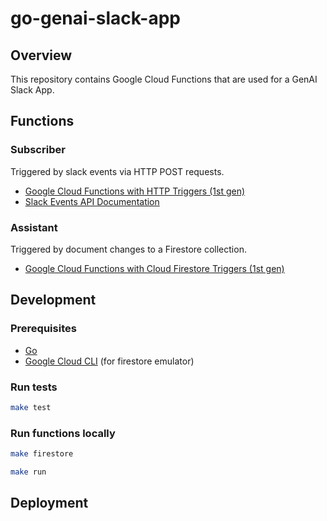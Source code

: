 # go-genai-slack-app

## Overview
This repository contains Google Cloud Functions that are used for a GenAI Slack App.

## Functions
### Subscriber
Triggered by slack events via HTTP POST requests.
* [Google Cloud Functions with HTTP Triggers (1st gen)](https://cloud.google.com/functions/docs/calling/http)
* [Slack Events API Documentation](https://api.slack.com/apis/connections/events-api)

### Assistant
Triggered by document changes to a Firestore collection.
* [Google Cloud Functions with Cloud Firestore Triggers (1st gen)](https://cloud.google.com/functions/docs/calling/cloud-firestore-1st-gen)

## Development
### Prerequisites
* [Go](https://golang.org/doc/install)
* [Google Cloud CLI](https://cloud.google.com/sdk/gcloud/reference) (for firestore emulator)

### Run tests
```sh
make test
```
### Run functions locally
```sh
make firestore
```

```sh
make run
```

## Deployment
```sh
